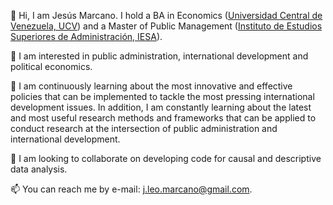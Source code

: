 👋 Hi, I am Jesús Marcano. I hold a BA in Economics ([Universidad Central de Venezuela, UCV](http://www.ucv.ve/)) and a
Master of Public Management ([Instituto de Estudios Superiores de Administración, IESA](http://www.iesa.edu.ve/)).

👀 I am interested in public administration, international development and political economics.

🌱 I am continuously learning about the most innovative and effective policies that can be implemented to tackle the most pressing international development issues. In addition, I am constantly learning about the latest and most useful research methods and frameworks that can be applied to conduct research at the intersection of public administration and international development.

💞️ I am looking to collaborate on developing code for causal and descriptive data analysis.

📫 You can reach me by e-mail: j.leo.marcano@gmail.com.

<!---
jleomarcano/jleomarcano is a ✨ special ✨ repository because its `README.md` (this file) appears on your GitHub profile.
You can click the Preview link to take a look at your changes.
--->
